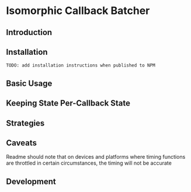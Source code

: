 # Isomorphic Callback Batcher
## Introduction

## Installation
```
TODO: add installation instructions when published to NPM
```

## Basic Usage


## Keeping State Per-Callback State

## Strategies

## Caveats
Readme should note that on devices and platforms where timing functions are throttled in certain circumstances, the timing will not be accurate

## Development
